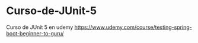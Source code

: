 # Curso-de-JUnit-5
Curso de JUnit 5 en udemy https://www.udemy.com/course/testing-spring-boot-beginner-to-guru/
